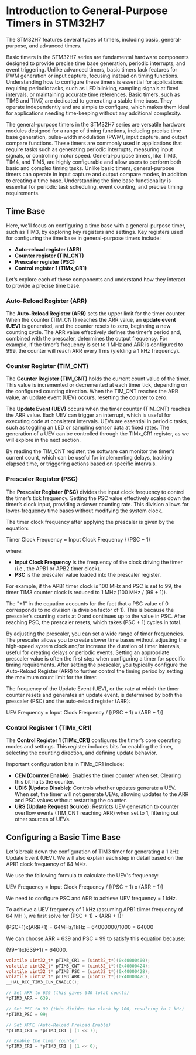 # Introduction to General-Purpose Timers in STM32H7

The STM32H7 features several types of timers, including basic, general-purpose, and advanced timers. 

Basic timers in the STM32H7 series are fundamental hardware components designed to provide precise time base generation, periodic interrupts, and event triggering. Unlike advanced timers, basic timers lack features for PWM generation or input capture, focusing instead on timing functions. Understanding how to configure these timers is essential for applications requiring periodic tasks, such as LED blinking, sampling signals at fixed intervals, or maintaining accurate time references. Basic timers, such as TIM6 and TIM7, are dedicated to generating a stable time base. They operate independently and are simple to configure, which makes them ideal for applications needing time-keeping without any additional complexity.

The general-purpose timers in the STM32H7 series are versatile hardware modules designed for a range of timing functions, including precise time base generation, pulse-width modulation (PWM), input capture, and output compare functions. These timers are commonly used in applications that require tasks such as generating periodic interrupts, measuring input signals, or controlling motor speed. 
General-purpose timers, like TIM3, TIM4, and TIM5, are highly configurable and allow users to perform both basic and complex timing tasks. Unlike basic timers, general-purpose timers can operate in input capture and output compare modes, in addition to creating a time base. Understanding the time base functionality is essential for periodic task scheduling, event counting, and precise timing requirements.


## Time Base

Here, we'll focus on configuring a time base with a general-purpose timer, such as TIM3, by exploring key registers and settings. Key registers used for configuring the time base in general-purpose timers include:

- **Auto-reload register (ARR)**
- **Counter register (TIM_CNT)**
- **Prescaler register (PSC)**
- **Control register 1 (TIMx_CR1)**

Let’s explore each of these components and understand how they interact to provide a precise time base.

### Auto-Reload Register (ARR)

The **Auto-Reload Register (ARR)** sets the upper limit for the timer counter. When the counter (TIM_CNT) reaches the ARR value, an **update event (UEV)** is generated, and the counter resets to zero, beginning a new counting cycle. The ARR value effectively defines the timer’s period and, combined with the prescaler, determines the output frequency.
For example, if the timer’s frequency is set to 1 MHz and ARR is configured to 999, the counter will reach ARR every 1 ms (yielding a 1 kHz frequency).



### Counter Register (TIM_CNT)

The **Counter Register (TIM_CNT)** holds the current count value of the timer. This value is incremented or decremented at each timer tick, depending on the configured counting direction. When the TIM_CNT reaches the ARR value, an update event (UEV) occurs, resetting the counter to zero. 

The **Update Event (UEV)** occurs when the timer counter (TIM_CNT) reaches the ARR value. Each UEV can trigger an interrupt, which is useful for executing code at consistent intervals. UEVs are essential in periodic tasks, such as toggling an LED or sampling sensor data at fixed rates.
The generation of a UEV can be controlled through the TIMx_CR1 register, as we will explore in the next section.

By reading the TIM_CNT register, the software can monitor the timer’s current count, which can be useful for implementing delays, tracking elapsed time, or triggering actions based on specific intervals.

### Prescaler Register (PSC)

The **Prescaler Register (PSC)** divides the input clock frequency to control the timer’s tick frequency. Setting the PSC value effectively scales down the timer’s clock input, providing a slower counting rate. This division allows for lower-frequency time bases without modifying the system clock.

The timer clock frequency after applying the prescaler is given by the equation:


Timer Clock Frequency = Input Clock Frequency / (PSC + 1)

where:
- **Input Clock Frequency** is the frequency of the clock driving the timer (i.e., the APB1 or APB2 timer clock).
- **PSC** is the prescaler value loaded into the prescaler register.

For example, if the APB1 timer clock is 100 MHz and PSC is set to 99, the timer TIM3 counter clock is reduced to 1 MHz (100 MHz / (99 + 1)).

The "+1" in the equation accounts for the fact that a PSC value of 0 corresponds to no division (a division factor of 1). This is because the prescaler’s counting starts at 0 and continues up to the value in PSC. After reaching PSC, the prescaler resets, which takes (PSC + 1) cycles in total.

By adjusting the prescaler, you can set a wide range of timer frequencies. The prescaler allows you to create slower time bases without adjusting the high-speed system clock and/or increase the duration of timer intervals, useful for creating delays or periodic events.
Setting an appropriate prescaler value is often the first step when configuring a timer for specific timing requirements. After setting the prescaler, you typically configure the Auto-Reload Register (ARR) to further control the timing period by setting the maximum count limit for the timer. 

The frequency of the Update Event (UEV), or the rate at which the timer counter resets and generates an update event, is determined by both the prescaler (PSC) and the auto-reload register (ARR):

UEV Frequency = Input Clock Frequency / [(PSC + 1) x (ARR + 1)]


### Control Register 1 (TIMx_CR1)

The **Control Register 1 (TIMx_CR1)** configures the timer’s core operating modes and settings. This register includes bits for enabling the timer, selecting the counting direction, and defining update behavior.

Important configuration bits in TIMx_CR1 include:

- **CEN (Counter Enable):** Enables the timer counter when set. Clearing this bit halts the counter.
- **UDIS (Update Disable):** Controls whether updates generate a UEV. When set, the timer will not generate UEVs, allowing updates to the ARR and PSC values without restarting the counter.
- **URS (Update Request Source):** Restricts UEV generation to counter overflow events (TIM_CNT reaching ARR) when set to 1, filtering out other sources of UEVs.


## Configuring a Basic Time Base

Let's break down the configuration of TIM3 timer for generating a 1 kHz Update Event (UEV). We will also explain each step in detail based on the APB1 clock frequency of 64 MHz.

We use the following formula to calculate the UEV's frequency:

UEV Frequency = Input Clock Frequency / [(PSC + 1) x (ARR + 1)]

We need to configure PSC and ARR to achieve UEV frequency = 1 kHz.

To achieve a UEV frequency of 1 kHz (assuming APB1 tiimer frequency of 64 MH ), we first solve for (PSC + 1) × (ARR + 1):

(PSC+1)x(ARR+1) = 64MHz/1kHz = 64000000/1000 = 64000

We can choose ARR = 639 and PSC = 99 to satisfy this equation because:

(99+1)x(639+1) = 64000.


```c
volatile uint32_t* pTIM3_CR1 = (uint32_t*)(0x40000400);
volatile uint32_t* pTIM3_CNT = (uint32_t*)(0x40000424);
volatile uint32_t* pTIM3_PSC = (uint32_t*)(0x40000428);
volatile uint32_t* pTIM3_ARR = (uint32_t*)(0x4000042C);
__HAL_RCC_TIM3_CLK_ENABLE();

// Set ARR to 639 (this gives 640 total counts)
*pTIM3_ARR = 639;

// Set PSC to 99 (this divides the clock by 100, resulting in 1 kHz)
*pTIM3_PSC = 99;

// Set ARPE (Auto-Reload Preload Enable)
*pTIM3_CR1 = *pTIM3_CR1 | (1 << 7);

// Enable the timer counter
*pTIM3_CR1 = *pTIM3_CR1 | (1 << 0);

```





